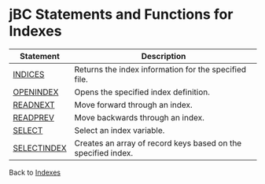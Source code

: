 # jBC Statements and Functions for Indexes

<PageHeader />

| Statement| Description|
| --- | --- |
| [INDICES](./../../jbc/indices/README.md)| Returns the index information for the specified file.|
| [OPENINDEX](./../../jbc/openindex/README.md)| Opens the specified index definition. |
| [READNEXT](./../../jbc/readnext-key/README.md)| Move forward through an index. |
| [READPREV](./../../jbc/readprev/README.md)| Move backwards through an index. |
| [SELECT](./../../jbc/select-with-index/README.md)| Select an index variable.|
| [SELECTINDEX](./../../jbc/selectindex/README.md)| Creates an array of record keys based on the specified index.|

Back to [Indexes](./../README.md)

<PageFooter />

